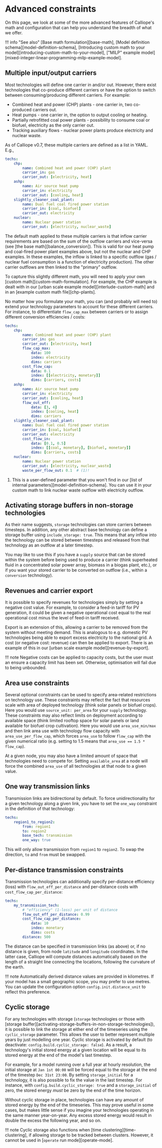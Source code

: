 # Advanced constraints

On this page, we look at some of the more advanced features of Calliope's math and configuration that can help you understand the breadth of what we offer.

!!! info "See also"
    [Base math formulation][base-math],
    [Model definition schema][model-definition-schema],
    [Introducing custom math to your model][introducing-custom-math-to-your-model],
    ["MILP" example model][mixed-integer-linear-programming-milp-example-model].

## Multiple input/output carriers

Most technologies will define one carrier in and/or out.
However, there exist technologies that co-produce different carriers or have the option to switch between consuming/producing different carriers.
For example:

* Combined heat and power (CHP) plants - one carrier in, two co-produced carriers out.
* Heat pumps - one carrier in, the option to output cooling or heating.
* Partially retrofitted coal power plants - possibility to consume coal or biofuel, electricity as the only carrier out.
* Tracking auxiliary flows - nuclear power plants produce electricity and nuclear waste.

As of Calliope v0.7, these multiple carriers are defined as a list in YAML.
E.g.,

```yaml
techs:
    chp:
        name: Combined heat and power (CHP) plant
        carrier_in: gas
        carrier_out: [electricity, heat]
    ashp:
        name: Air source heat pump
        carrier_in: electricity
        carrier_out: [cooling, heat]
    slightly_cleaner_coal_plant:
        name: Dual fuel coal fired power station
        carrier_in: [coal, biofuel]
        carrier_out: electricity
    nuclear:
        name: Nuclear power station
        carrier_out: [electricity, nuclear_waste]
```

The default math applied to these multiple carriers is that inflow carrier requirements are based on the sum of the outflow carriers and vice-versa (see [the base math][balance_conversion]).
This is valid for our heat pump and coal-fired power plant examples above, but not the nuclear and CHP examples.
In these examples, the inflow is linked to a specific outflow (gas / nuclear fuel consumption is a function of electricity production).
The other carrier outflows are then linked to the "primary" outflow.

To capture this slightly different math, you will need to apply your own [custom math][custom-math-formulation].
For example, the CHP example is dealt with in our [urban scale example model][interlude-custom-math] and in an [example custom math file][chp-plants].

No matter how you formulate your math, you can (and probably will need to) extend your technology parameters to account for these different carriers.
For instance, to differentiate `flow_cap_max` between carriers or to assign different conversion efficiencies / costs:

```yaml
techs:
    chp:
        name: Combined heat and power (CHP) plant
        carrier_in: gas
        carrier_out: [electricity, heat]
        flow_cap_max:
            data: 100
            index: electricity
            dims: carriers
        cost_flow_cap:
            data: 0.1
            index: [[electricity, monetary]]
            dims: [carriers, costs]
    ashp:
        name: Air source heat pump
        carrier_in: electricity
        carrier_out: [cooling, heat]
        flow_out_eff:
            data: [3, 4]
            index: [cooling, heat]
            dims: carriers
    slightly_cleaner_coal_plant:
        name: Dual fuel coal fired power station
        carrier_in: [coal, biofuel]
        carrier_out: electricity
        cost_flow_in:
            data: [0.1, 0.5]
            index: [[coal, monetary], [biofuel, monetary]]
            dims: [carriers, costs]
    nuclear:
        name: Nuclear power station
        carrier_out: [electricity, nuclear_waste]
        waste_per_flow_out: 0.1  # (1)!
```

1. This is a user-defined parameter that you won't find in our [list of internal parameters][model-definition-schema].
You can use it in your custom math to link nuclear waste outflow with electricity outflow.

## Activating storage buffers in non-storage technologies

As their name suggests, `storage` technologies can store carriers between timesteps.
In addition, any other abstract base technology can define a storage buffer using `include_storage: true`.
This means that any inflow into the technology can be stored between timesteps and released from that technology as an outflow at a later timestep.

You may like to use this if you have a `supply` source that can be stored within the system before being used to produce a carrier (think superheated fluid in a concentrated solar power array, biomass in a biogas plant, etc.),
or if you want your stored carrier to be converted on outflow (i.e., within a `conversion` technology).

## Revenues and carrier export

It is possible to specify revenues for technologies simply by setting a negative cost value.
For example, to consider a feed-in tariff for PV generation, it could be given a negative operational cost equal to the real operational cost minus the level of feed-in tariff received.

Export is an extension of this, allowing a carrier to be removed from the system without meeting demand.
This is analogous to e.g. domestic PV technologies being able to export excess electricity to the national grid.
A cost (or negative cost: revenue) can then be applied to export.
There is an example of this in our [urban scale example model][revenue-by-export].

!!! note
    Negative costs can be applied to capacity costs, but the user must an ensure a capacity limit has been set.
    Otherwise, optimisation will fail due to being unbounded.

## Area use constraints

Several optional constraints can be used to specify area-related restrictions on technology use.
These constraints may reflect the fact that resources scale with area of deployed technology (think solar panels or biofuel crops).
Here you would use `source_unit: per_area` for your `supply` technology.
These constraints may also reflect limits on deployment according to available space (think limited rooftop space for solar panels or land available for biofuel crop cultivation).
Here you would use `area_use_min/max` and then link area use with technology flow capacity with `area_use_per_flow_cap`, which forces `area_use` to follow `flow_cap` with the given numerical ratio (e.g. setting to 1.5 means that `area_use == 1.5 * flow_cap`).

At a given node, you may also have a limited amount of space that technologies need to compete for.
Setting `available_area` at a node will force the combined `area_use` of all technologies at that node to a given value.

## One way transmission links

Transmission links are bidirectional by default.
To force unidirectionality for a given technology along a given link, you have to set the `one_way` constraint in the definition of that technology:

```yaml
techs:
    region1_to_region2:
        from: region1
        to: region2
        base_tech: transmission
        one_way: true
```

This will only allow transmission from `region1` to `region2`.
To swap the direction, `to` and `from` must be swapped.

## Per-distance transmission constraints

Transmission technologies can additionally specify per-distance efficiency (loss) with `flow_out_eff_per_distance` and per-distance costs with `cost_flow_cap_per_distance`:

```yaml
techs:
    my_transmission_tech:
        # "efficiency" (1-loss) per unit of distance
        flow_out_eff_per_distance: 0.99
        cost_flow_cap_per_distance:
            data: 10
            index: monetary
            dims: costs
        distance: 500
```

The distance can be specified in transmission links (as above) or, if no distance is given, from node `latitude` and `longitude` coordinates.
In the latter case, Calliope will compute distances automatically based on the length of a straight line connecting the locations, following the curvature of the earth.

!!! note
    Automatically derived distance values are provided in kilometres.
    If your model has a small geographic scope, you may prefer to use metres.
    You can update the configuration option `config.init.distance_unit` to reflect this preference.

## Cyclic storage

For any technologies with storage (`storage` technologies or those with [storage buffer][activating-storage-buffers-in-non-storage-technologies]), it is possible to link the storage at either end of the timeseries using the `cyclic_storage` parameter.
This allows the user to better represent multiple years by just modelling one year.
Cyclic storage is activated by default (to deactivate: `config.build.cyclic_storage: false`).
As a result, a technology's initial stored energy at a given location will be equal to its stored energy at the end of the model's last timestep.

For example, for a model running over a full year at hourly resolution, the initial storage at `Jan 1st 00:00` will be forced equal to the storage at the end of the timestep `Dec 31st 23:00`.
By setting `storage_initial` for a technology, it is also possible to fix the value in the last timestep.
For instance, with `config.build.cyclic_storage: true` and a `storage_initial` of zero, the stored energy *must* be zero by the end of the time horizon.

Without cyclic storage in place, technologies can have any amount of stored energy by the end of the timeseries.
This may prove useful in some cases, but makes little sense if you imagine your technologies operating in the same manner year-on-year.
Any excess stored energy would result in double the excess the following year, and so on.

!!! note
    Cyclic storage also functions when [time clustering][time-clustering], if allowing storage to be tracked between clusters.
    However, it cannot be used in [`operate` run mode][operate-mode].
